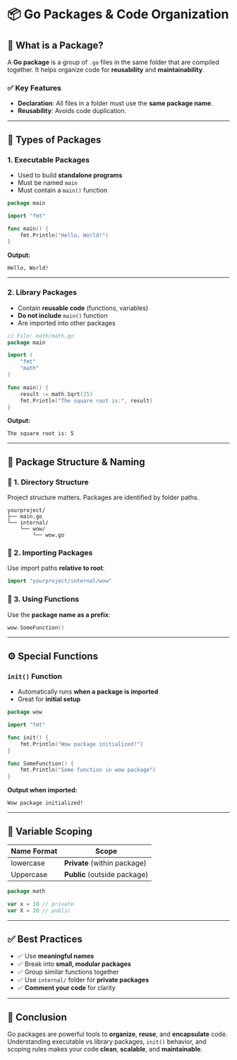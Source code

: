 
# 📦 Go Packages & Code Organization

## 🔑 What is a Package?
A **Go package** is a group of `.go` files in the same folder that are compiled together. It helps organize code for **reusability** and **maintainability**.

### ✅ Key Features
- **Declaration**: All files in a folder must use the **same package name**.
- **Reusability**: Avoids code duplication.

---

## 🧰 Types of Packages

### 1. **Executable Packages**
- Used to build **standalone programs**
- Must be named `main`
- Must contain a `main()` function

```go
package main

import "fmt"

func main() {
    fmt.Println("Hello, World!")
}
```

**Output:**
```
Hello, World!
```

---

### 2. **Library Packages**
- Contain **reusable code** (functions, variables)
- **Do not include** `main()` function
- Are imported into other packages

```go
// File: math/math.go
package main

import (
    "fmt"
    "math"
)

func main() {
    result := math.Sqrt(25)
    fmt.Println("The square root is:", result)
}
```

**Output:**
```
The square root is: 5
```

---

## 📁 Package Structure & Naming

### 🔹 1. Directory Structure

Project structure matters. Packages are identified by folder paths.

```
yourproject/
├── main.go
└── internal/
    └── wow/
        └── wow.go
```

### 🔹 2. Importing Packages

Use import paths **relative to root**:

```go
import "yourproject/internal/wow"
```

### 🔹 3. Using Functions

Use the **package name as a prefix**:

```go
wow.SomeFunction()
```

---

## ⚙️ Special Functions

### `init()` Function
- Automatically runs **when a package is imported**
- Great for **initial setup**

```go
package wow

import "fmt"

func init() {
    fmt.Println("Wow package initialized!")
}

func SomeFunction() {
    fmt.Println("Some function in wow package")
}
```

**Output when imported:**
```
Wow package initialized!
```

---

## 🔐 Variable Scoping

| Name Format   | Scope                        |
|---------------|------------------------------|
| lowercase     | **Private** (within package) |
| Uppercase     | **Public** (outside package) |

```go
package math

var x = 10 // private
var X = 20 // public
```

---

## ✅ Best Practices

- ✅ Use **meaningful names**
- ✅ Break into **small, modular packages**
- ✅ Group similar functions together
- ✅ Use `internal/` folder for **private packages**
- ✅ **Comment your code** for clarity

---

## 🧾 Conclusion

Go packages are powerful tools to **organize**, **reuse**, and **encapsulate** code.  
Understanding executable vs library packages, `init()` behavior, and scoping rules makes your code **clean**, **scalable**, and **maintainable**.
